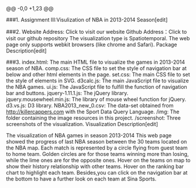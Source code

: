 @@ -0,0 +1,23 @@

###1. 
Assignment III:Visulization of NBA in 2013-2014 Season[edit]

###2. 
Website Address: Click to visit our website
Github Address：Click to visit our github repository
The visualization type is Spatiotemporal.
The web page only supports webkit browsers (like chrome and Safari).
Package Description[edit]

###3.
index.html: The main HTML file to visualize the games in 2013-2014 season of NBA.
comp.css: The CSS file to set the style of navigation bar at below and other html elements in the page.
set.css: The main CSS file to set the style of elements in SVG.
d3calc.js: The main JavaScript file to visualize the NBA games.
ui.js: The JavaScript file to fulfill the function of navigation bar and buttons.
jquery-1.11.1.js: The jQuery library.
jquery.mousewheel.min.js: The library of mouse wheel function for jQuery.
d3.vs.js: D3 library.
NBA2013_new_0.csv: The data-set obtained from http://killercappers.com with the Sport Data Query Language.
/img: The folder containing the image resources in this project.
/screenshot: Three screenshots of the visualization.
Visualization Description[edit]

The visualization of NBA games in season 2013-2014
This web page showed the progress of last NBA season between the 30 teams located on the NBA map.
Each match is represented by a circle flying from guest team to home team.
Golden circles are for those teams winning more than losing, while the lime ones are for the opposite ones.
Hover on the teams on map to show their history relationship with other teams.
Hover on the ranking bar chart to highlight each team.
Besides,you can click on the navigation bar at the bottom to have a further look on each team at Sina Sports.